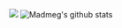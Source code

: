 ![](https://komarev.com/ghpvc/?username=Madmegsox1&label=Views)
![Madmeg's github stats](https://github-readme-stats.vercel.app/api?username=Madmegsox1&show_icons=true&theme=radical)
